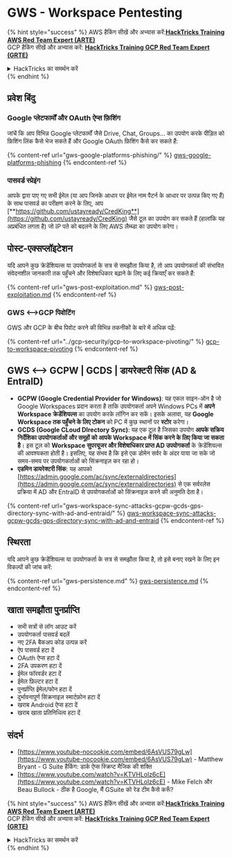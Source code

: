 # GWS - Workspace Pentesting

{% hint style="success" %}
AWS हैकिंग सीखें और अभ्यास करें:<img src="../../.gitbook/assets/image (1).png" alt="" data-size="line">[**HackTricks Training AWS Red Team Expert (ARTE)**](https://training.hacktricks.xyz/courses/arte)<img src="../../.gitbook/assets/image (1).png" alt="" data-size="line">\
GCP हैकिंग सीखें और अभ्यास करें: <img src="../../.gitbook/assets/image (2).png" alt="" data-size="line">[**HackTricks Training GCP Red Team Expert (GRTE)**<img src="../../.gitbook/assets/image (2).png" alt="" data-size="line">](https://training.hacktricks.xyz/courses/grte)

<details>

<summary>HackTricks का समर्थन करें</summary>

* [**सदस्यता योजनाएँ**](https://github.com/sponsors/carlospolop) देखें!
* **💬 [**Discord समूह**](https://discord.gg/hRep4RUj7f) या [**telegram समूह**](https://t.me/peass) में शामिल हों या **Twitter** 🐦 पर हमें **फॉलो करें** [**@hacktricks\_live**](https://twitter.com/hacktricks\_live)**.**
* **हैकिंग ट्रिक्स साझा करें और** [**HackTricks**](https://github.com/carlospolop/hacktricks) और [**HackTricks Cloud**](https://github.com/carlospolop/hacktricks-cloud) github repos में PRs सबमिट करें।

</details>
{% endhint %}

## प्रवेश बिंदु

### Google प्लेटफार्मों और OAuth ऐप्स फ़िशिंग

जांचें कि आप विभिन्न Google प्लेटफार्मों जैसे Drive, Chat, Groups... का उपयोग करके पीड़ित को फ़िशिंग लिंक कैसे भेज सकते हैं और Google OAuth फ़िशिंग कैसे कर सकते हैं:

{% content-ref url="gws-google-platforms-phishing/" %}
[gws-google-platforms-phishing](gws-google-platforms-phishing/)
{% endcontent-ref %}

### पासवर्ड स्प्रेइंग

आपके द्वारा पाए गए सभी ईमेल (या आप जिनके आधार पर ईमेल नाम पैटर्न के आधार पर उत्पन्न किए गए हैं) के साथ पासवर्ड का परीक्षण करने के लिए, आप [**https://github.com/ustayready/CredKing**](https://github.com/ustayready/CredKing) जैसे टूल का उपयोग कर सकते हैं (हालांकि यह अप्रबंधित लगता है) जो IP पते को बदलने के लिए AWS लैम्ब्डा का उपयोग करेगा।

## पोस्ट-एक्सप्लॉइटेशन

यदि आपने कुछ क्रेडेंशियल्स या उपयोगकर्ता के सत्र से समझौता किया है, तो आप उपयोगकर्ता की संभावित संवेदनशील जानकारी तक पहुँचने और विशेषाधिकार बढ़ाने के लिए कई क्रियाएँ कर सकते हैं:

{% content-ref url="gws-post-exploitation.md" %}
[gws-post-exploitation.md](gws-post-exploitation.md)
{% endcontent-ref %}

### GWS <-->GCP पिवोटिंग

GWS और GCP के बीच पिवोट करने की विभिन्न तकनीकों के बारे में अधिक पढ़ें:

{% content-ref url="../gcp-security/gcp-to-workspace-pivoting/" %}
[gcp-to-workspace-pivoting](../gcp-security/gcp-to-workspace-pivoting/)
{% endcontent-ref %}

## GWS <--> GCPW | GCDS | डायरेक्टरी सिंक (AD & EntraID)

* **GCPW (Google Credential Provider for Windows)**: यह एकल साइन-ऑन है जो Google Workspaces प्रदान करता है ताकि उपयोगकर्ता अपने Windows PCs में **अपने Workspace क्रेडेंशियल्स** का उपयोग करके लॉगिन कर सकें। इसके अलावा, यह **Google Workspace तक पहुँचने के लिए टोकन** को PC में कुछ स्थानों पर **स्टोर** करेगा।
* **GCDS (Google CLoud DIrectory Sync)**: यह एक टूल है जिसका उपयोग **आपके सक्रिय निर्देशिका उपयोगकर्ताओं और समूहों को आपके Workspace में सिंक करने के लिए किया जा सकता है**। इस टूल को **Workspace सुपरयूजर और विशेषाधिकार प्राप्त AD उपयोगकर्ता** के क्रेडेंशियल्स की आवश्यकता होती है। इसलिए, यह संभव है कि इसे एक डोमेन सर्वर के अंदर पाया जा सके जो समय-समय पर उपयोगकर्ताओं को सिंक्रनाइज़ कर रहा हो।
* **एडमिन डायरेक्टरी सिंक**: यह आपको [https://admin.google.com/ac/sync/externaldirectories](https://admin.google.com/ac/sync/externaldirectories) से एक सर्वरलेस प्रक्रिया में AD और EntraID से उपयोगकर्ताओं को सिंक्रनाइज़ करने की अनुमति देता है।

{% content-ref url="gws-workspace-sync-attacks-gcpw-gcds-gps-directory-sync-with-ad-and-entraid/" %}
[gws-workspace-sync-attacks-gcpw-gcds-gps-directory-sync-with-ad-and-entraid](gws-workspace-sync-attacks-gcpw-gcds-gps-directory-sync-with-ad-and-entraid/)
{% endcontent-ref %}

## स्थिरता

यदि आपने कुछ क्रेडेंशियल्स या उपयोगकर्ता के सत्र से समझौता किया है, तो इसे बनाए रखने के लिए इन विकल्पों की जांच करें:

{% content-ref url="gws-persistence.md" %}
[gws-persistence.md](gws-persistence.md)
{% endcontent-ref %}

## खाता समझौता पुनर्प्राप्ति

* सभी सत्रों से लॉग आउट करें
* उपयोगकर्ता पासवर्ड बदलें
* नए 2FA बैकअप कोड उत्पन्न करें
* ऐप पासवर्ड हटा दें
* OAuth ऐप्स हटा दें
* 2FA उपकरण हटा दें
* ईमेल फॉरवर्डर हटा दें
* ईमेल फ़िल्टर हटा दें
* पुनर्प्राप्ति ईमेल/फोन हटा दें
* दुर्भावनापूर्ण सिंक्रनाइज़ स्मार्टफ़ोन हटा दें
* खराब Android ऐप्स हटा दें
* खराब खाता प्रतिनिधित्व हटा दें

## संदर्भ

* [https://www.youtube-nocookie.com/embed/6AsVUS79gLw](https://www.youtube-nocookie.com/embed/6AsVUS79gLw) - Matthew Bryant - G Suite हैकिंग: डार्क ऐप्स स्क्रिप्ट मैजिक की शक्ति
* [https://www.youtube.com/watch?v=KTVHLolz6cE](https://www.youtube.com/watch?v=KTVHLolz6cE) - Mike Felch और Beau Bullock - ठीक है Google, मैं GSuite को रेड टीम कैसे करूँ?

{% hint style="success" %}
AWS हैकिंग सीखें और अभ्यास करें:<img src="../../.gitbook/assets/image (1).png" alt="" data-size="line">[**HackTricks Training AWS Red Team Expert (ARTE)**](https://training.hacktricks.xyz/courses/arte)<img src="../../.gitbook/assets/image (1).png" alt="" data-size="line">\
GCP हैकिंग सीखें और अभ्यास करें: <img src="../../.gitbook/assets/image (2).png" alt="" data-size="line">[**HackTricks Training GCP Red Team Expert (GRTE)**<img src="../../.gitbook/assets/image (2).png" alt="" data-size="line">](https://training.hacktricks.xyz/courses/grte)

<details>

<summary>HackTricks का समर्थन करें</summary>

* [**सदस्यता योजनाएँ**](https://github.com/sponsors/carlospolop) देखें!
* **💬 [**Discord समूह**](https://discord.gg/hRep4RUj7f) या [**telegram समूह**](https://t.me/peass) में शामिल हों या **Twitter** 🐦 पर हमें **फॉलो करें** [**@hacktricks\_live**](https://twitter.com/hacktricks\_live)**.**
* **हैकिंग ट्रिक्स साझा करें और** [**HackTricks**](https://github.com/carlospolop/hacktricks) और [**HackTricks Cloud**](https://github.com/carlospolop/hacktricks-cloud) github repos में PRs सबमिट करें।

</details>
{% endhint %}
